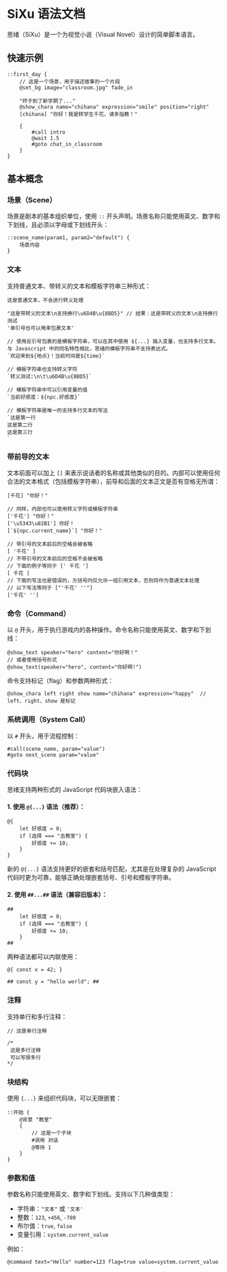 # SiXu 语法文档

思绪（SiXu）是一个为视觉小说（Visual Novel）设计的简单脚本语言。

## 快速示例

```sixu
::first_day {
    // 这是一个场景，用于描述故事的一个片段
    @set_bg image="classroom.jpg" fade_in

    "终于到了新学期了..."
    @show_chara name="chihana" expression="smile" position="right"
    [chihana] "你好！我是转学生千花，请多指教！"

    {
        #call intro
        @wait 1.5
        #goto chat_in_classroom
    }
}
```

## 基本概念

### 场景（Scene）

场景是剧本的基本组织单位，使用 `::` 开头声明。场景名称只能使用英文、数字和下划线，且必须以字母或下划线开头：

```sixu
::scene_name(param1, param2="default") {
    场景内容
}
```

### 文本

支持普通文本、带转义的文本和模板字符串三种形式：

```sixu
这是普通文本，不会进行转义处理

"这是带转义的文本\n支持换行\u6D4B\u{8BD5}" // 结果：这是带转义的文本\n支持换行测试
'单引号也可以用来包裹文本'

// 使用反引号包裹的是模板字符串，可以在其中使用 ${...} 插入变量，也支持多行文本。与 Javascript 中的同名特性相比，思绪的模板字符串不支持表达式。
`欢迎来到${地点}！当前时间是${time}`

// 模板字符串也支持转义字符
`转义测试:\n\t\u6D4B\u{8BD5}`

// 模板字符串中可以引用变量的值
`当前好感度：${npc.好感度}`

// 模板字符串是唯一的支持多行文本的写法
`这是第一行
这是第二行
这是第三行
`
```

### 带前导的文本

文本前面可以加上 `[]` 来表示说话者的名称或其他类似的目的。内部可以使用任何合法的文本格式（包括模板字符串），前导和后面的文本正文是否有空格无所谓：

```sixu
[千花] "你好！"

// 同样，内部也可以使用转义字符或模板字符串
['千花'] "你好！"
['\u5343\u82B1'] 你好！
[`${npc.current_name}`] "你好！"

// 带引号的文本前后的空格会被省略
[ '千花' ]
// 不带引号的文本前后的空格不会被省略
// 下面的例子等同于 [' 千花 ']
[ 千花 ]
// 下面的写法也是错误的，方括号内仅允许一组引用文本，否则将作为普通文本处理
// 以下写法等同于 ["'千花' ''"]
['千花' '']
```

### 命令（Command）

以 `@` 开头，用于执行游戏内的各种操作。命令名称只能使用英文、数字和下划线：

```sixu
@show_text speaker="hero" content="你好啊！"
// 或者使用括号形式
@show_text(speaker="hero", content="你好啊!")
```

命令支持标记（flag）和参数两种形式：

```sixu
@show_chara left right show name="chihana" expression="happy"  // left、right、show 是标记
```

### 系统调用（System Call）

以 `#` 开头，用于流程控制：

```sixu
#call(scene_name, param="value")
#goto next_scene param="value"
```

### 代码块

思绪支持两种形式的 JavaScript 代码块嵌入语法：

#### 1. 使用 `@{...}` 语法（推荐）：

```sixu
@{
    let 好感度 = 0;
    if (选择 === "去教室") {
        好感度 += 10;
    }
}
```

新的 `@{...}` 语法支持更好的嵌套和括号匹配，尤其是在处理复杂的 JavaScript 代码时更为可靠，能够正确处理嵌套括号、引号和模板字符串。

#### 2. 使用 `##...##` 语法（兼容旧版本）：

```sixu
##
    let 好感度 = 0;
    if (选择 === "去教室") {
        好感度 += 10;
    }
##
```

两种语法都可以内联使用：

```sixu
@{ const x = 42; }

## const y = "hello world"; ##
```

### 注释

支持单行和多行注释：

```sixu
// 这是单行注释

/*
 这是多行注释
 可以写很多行
*/
```

### 块结构

使用 `{...}` 来组织代码块，可以无限嵌套：

```sixu
::开始 {
    @背景 "教室"
    {
        // 这是一个子块
        #调用 对话
        @等待 1
    }
}
```

### 参数和值

参数名称只能使用英文、数字和下划线。支持以下几种值类型：

- 字符串：`"文本"` 或 `'文本'`
- 整数：`123`, `+456`, `-789`
- 布尔值：`true`, `false`
- 变量引用：`system.current_value`

例如：

```sixu
@command text="Hello" number=123 flag=true value=system.current_value
```
